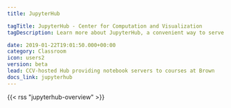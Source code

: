 ```yaml
---
title: JupyterHub

tagTitle: JupyterHub - Center for Computation and Visualization
tagDescription: Learn more about JupyterHub, a convenient way to serve Jupyter Notebooks for multiple users.

date: 2019-01-22T19:01:50.000+00:00
category: Classroom
icon: users2
version: beta
lead: CCV-hosted Hub providing notebook servers to courses at Brown
docs_link: jupyterhub
---
```


{{< rss "jupyterhub-overview" >}}